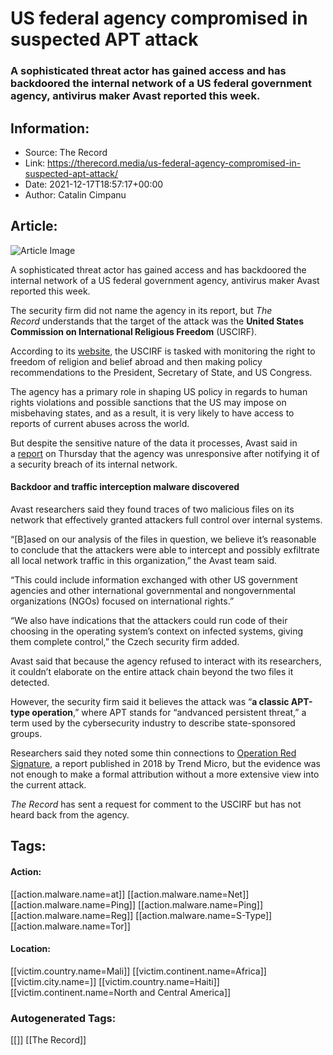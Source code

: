 # US federal agency compromised in suspected APT attack
### A sophisticated threat actor has gained access and has backdoored the internal network of a US federal government agency, antivirus maker Avast reported this week.

## Information:
+ Source: The Record
+ Link: https://therecord.media/us-federal-agency-compromised-in-suspected-apt-attack/
+ Date: 2021-12-17T18:57:17+00:00
+ Author: Catalin Cimpanu


## Article:
![Article Image](https://therecord.media/wp-content/uploads/2021/12/religion.jpg)

A sophisticated threat actor has gained access and has backdoored the internal network of a US federal government agency, antivirus maker Avast reported this week.


The security firm did not name the agency in its report, but *The Record* understands that the target of the attack was the **United States Commission on International Religious Freedom** (USCIRF).


According to its [website](https://www.uscirf.gov/), the USCIRF is tasked with monitoring the right to freedom of religion and belief abroad and then making policy recommendations to the President, Secretary of State, and US Congress.


The agency has a primary role in shaping US policy in regards to human rights violations and possible sanctions that the US may impose on misbehaving states, and as a result, it is very likely to have access to reports of current abuses across the world.


But despite the sensitive nature of the data it processes, Avast said in a [report](https://decoded.avast.io/threatintel/avast-finds-backdoor-on-us-government-commission-network/) on Thursday that the agency was unresponsive after notifying it of a security breach of its internal network.


#### Backdoor and traffic interception malware discovered


Avast researchers said they found traces of two malicious files on its network that effectively granted attackers full control over internal systems.


“[B]ased on our analysis of the files in question, we believe it’s reasonable to conclude that the attackers were able to intercept and possibly exfiltrate all local network traffic in this organization,” the Avast team said.


“This could include information exchanged with other US government agencies and other international governmental and nongovernmental organizations (NGOs) focused on international rights.”


“We also have indications that the attackers could run code of their choosing in the operating system’s context on infected systems, giving them complete control,” the Czech security firm added.


Avast said that because the agency refused to interact with its researchers, it couldn’t elaborate on the entire attack chain beyond the two files it detected.


However, the security firm said it believes the attack was “**a classic APT-type operation**,” where APT stands for “andvanced persistent threat,” a term used by the cybersecurity industry to describe state-sponsored groups.


Researchers said they noted some thin connections to [Operation Red Signature](https://www.trendmicro.com/en_my/research/18/h/supply-chain-attack-operation-red-signature-targets-south-korean-organizations.html), a report published in 2018 by Trend Micro, but the evidence was not enough to make a formal attribution without a more extensive view into the current attack.


*The Record* has sent a request for comment to the USCIRF but has not heard back from the agency.





## Tags:

#### Action:
[[action.malware.name=at]] [[action.malware.name=Net]] [[action.malware.name=Ping]] [[action.malware.name=Ping]] [[action.malware.name=Reg]] [[action.malware.name=S-Type]] [[action.malware.name=Tor]]

#### Location:
[[victim.country.name=Mali]] [[victim.continent.name=Africa]] [[victim.city.name=]] [[victim.country.name=Haiti]] [[victim.continent.name=North and Central America]]

### Autogenerated Tags:
[[]] [[The Record]]

